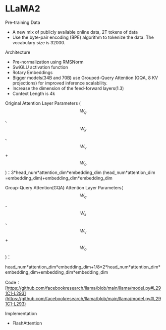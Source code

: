 # LLaMA2

Pre-training Data

* A new mix of publicly available online data, 2T tokens of data
* Use the byte-pair encoding (BPE) algorithm to tokenize the data. The vocabulary size is 32000.

Architecture

* Pre-normalization using RMSNorm
* SwiGLU activation function
* Rotary Embeddings
* Bigger models(34B and 70B) use Grouped-Query Attention (GQA,  8 KV projections) for improved inference scalability.
* Increase the dimension of the feed-forward layers(1.3)
* Context Length is 4k

Original Attention Layer Parameters ($$W_q$$、$$W_k$$、$$W_v$$+$$W_o$$)：3\*head\_num\*attention\_dim\*embedding\_dim (head\_num\*attention\_dim =embedding\_dim)+embedding\_dim\*embedding\_dim

Group-Query Attention(GQA) Attention Layer Parameters($$W_q$$、$$W_k$$、$$W_v$$+$$W_o$$)：

head\_num\*attention\_dim\*embedding\_dim+1/8\*2\*head\_num\*attention\_dim\*embedding\_dim+embedding\_dim\*embedding\_dim

Code：[https://github.com/facebookresearch/llama/blob/main/llama/model.py#L291C1-L293](https://github.com/facebookresearch/llama/blob/main/llama/model.py#L291C1-L293)

Implementation

* FlashAttention
